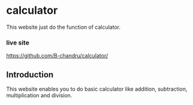 # calculator
This website just do the function of calculator.

### live site

https://github.com/B-chandru/calculator/

## Introduction

 This website enables you to do basic calculator like addition, subtraction, multiplication and division.
